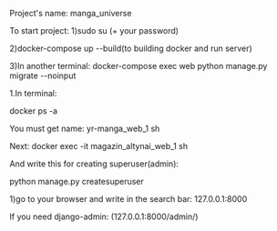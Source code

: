 Project's name: manga_universe

To start project:
1)sudo su (+ your password)

2)docker-compose up --build(to building docker and run server)

3)In another terminal: docker-compose exec web python manage.py migrate --noinput

1.In terminal:

docker ps -a

You must get name: yr-manga_web_1 sh

Next: docker exec -it magazin_altynai_web_1 sh

And write this for creating superuser(admin):

python manage.py createsuperuser

1)go to your browser and write in the search bar: 127.0.0.1:8000

If you need django-admin: (127.0.0.1:8000/admin/)

